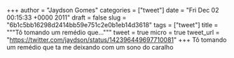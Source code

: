 
+++
author = "Jaydson Gomes"
categories = ["tweet"]
date = "Fri Dec 02 00:15:33 +0000 2011"
draft = false
slug = "6b1c5bb16298d2414bb59e751c2e0b1eb14d3618"
tags = ["tweet"]
title = """Tô tomando um remédio que..."""
tweet = true
micro = true
tweet_url = "https://twitter.com/jaydson/status/142396449697710081"
+++
Tô tomando um remédio que ta me deixando com um sono do caralho
